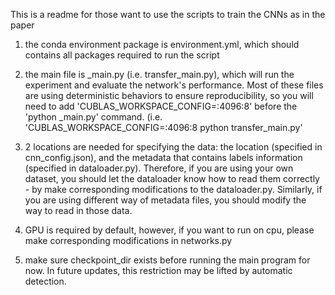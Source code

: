 This is a readme for those want to use the scripts to train the CNNs as in the paper


1. the conda environment package is environment.yml, which should contains all packages required to run the script


2. the main file is _main.py (i.e. transfer_main.py), which will run the experiment and evaluate the network's performance. Most of these files are using deterministic behaviors to ensure reproducibility, so you will need to add 'CUBLAS_WORKSPACE_CONFIG=:4096:8' before the 'python _main.py' command. (i.e. 'CUBLAS_WORKSPACE_CONFIG=:4096:8 python transfer_main.py'


3. 2 locations are needed for specifying the data: the location (specified in cnn_config.json), and the metadata that contains labels information (specified in dataloader.py). Therefore, if you are using your own dataset, you should let the dataloader know how to read them correctly - by make corresponding modifications to the dataloader.py. Similarly, if you are using different way of metadata files, you should modify the way to read in those data.


4. GPU is required by default, however, if you want to run on cpu, please make corresponding modifications in networks.py


5. make sure checkpoint_dir exists before running the main program for now. In future updates, this restriction may be lifted by automatic detection.
